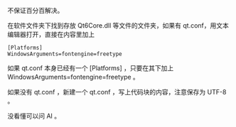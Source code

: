 不保证百分百解决。

在软件文件夹下找到存放 Qt6Core.dll 等文件的文件夹，如果有 qt.conf，用文本编辑器打开，直接在内容里加上

```
[Platforms]
WindowsArguments=fontengine=freetype
```

如果 qt.conf 本身已经有一个 [Platforms] ，只要在其下加上 WindowsArguments=fontengine=freetype 。

如果没有 qt.conf ，新建一个 qt.conf ，写上代码块的内容，注意保存为 UTF-8 。

没看懂可以问 AI 。
